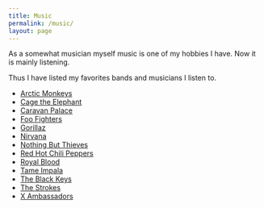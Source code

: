 ```yaml
---
title: Music
permalink: /music/
layout: page
---
```


As a somewhat musician myself music is one of my hobbies I have. Now it is mainly listening.

Thus I have listed my favorites bands and musicians I listen to.

- [Arctic Monkeys](https://arcticmonkeys.com/)
- [Cage the Elephant](https://www.cagetheelephant.com/home)
- [Caravan Palace](https://www.caravanpalace.com/)
- [Foo Fighters](https://foofighters.com/)
- [Gorillaz](https://www.gorillaz.com/)
- [Nirvana](https://www.nirvana.com/)
- [Nothing But Thieves](https://www.nbthieves.com/)
- [Red Hot Chili Peppers](https://redhotchilipeppers.com/)
- [Royal Blood](https://www.royalbloodband.com/)
- [Tame Impala](https://tameimpala.com/#)
- [The Black Keys](https://theblackkeys.com/)
- [The Strokes](https://www.thestrokes.com/)
- [X Ambassadors](https://xambassadors.com/)